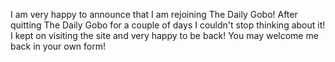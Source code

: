 I am very happy to announce that I am rejoining The Daily Gobo! After quitting The Daily Gobo for a couple of days I couldn't stop thinking about it! I kept on visiting the site and very happy to be back! You may welcome me back in your own form!